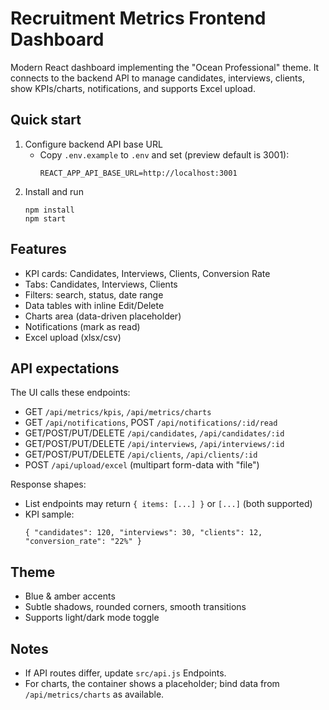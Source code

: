 # Recruitment Metrics Frontend Dashboard

Modern React dashboard implementing the "Ocean Professional" theme. It connects to the backend API to manage candidates, interviews, clients, show KPIs/charts, notifications, and supports Excel upload.

## Quick start

1. Configure backend API base URL
   - Copy `.env.example` to `.env` and set (preview default is 3001):
     ```
     REACT_APP_API_BASE_URL=http://localhost:3001
     ```
2. Install and run
   ```
   npm install
   npm start
   ```

## Features

- KPI cards: Candidates, Interviews, Clients, Conversion Rate
- Tabs: Candidates, Interviews, Clients
- Filters: search, status, date range
- Data tables with inline Edit/Delete
- Charts area (data-driven placeholder)
- Notifications (mark as read)
- Excel upload (xlsx/csv)

## API expectations

The UI calls these endpoints:
- GET `/api/metrics/kpis`, `/api/metrics/charts`
- GET `/api/notifications`, POST `/api/notifications/:id/read`
- GET/POST/PUT/DELETE `/api/candidates`, `/api/candidates/:id`
- GET/POST/PUT/DELETE `/api/interviews`, `/api/interviews/:id`
- GET/POST/PUT/DELETE `/api/clients`, `/api/clients/:id`
- POST `/api/upload/excel` (multipart form-data with "file")

Response shapes:
- List endpoints may return `{ items: [...] }` or `[...]` (both supported)
- KPI sample:
  ```
  { "candidates": 120, "interviews": 30, "clients": 12, "conversion_rate": "22%" }
  ```

## Theme

- Blue & amber accents
- Subtle shadows, rounded corners, smooth transitions
- Supports light/dark mode toggle

## Notes

- If API routes differ, update `src/api.js` Endpoints.
- For charts, the container shows a placeholder; bind data from `/api/metrics/charts` as available.

